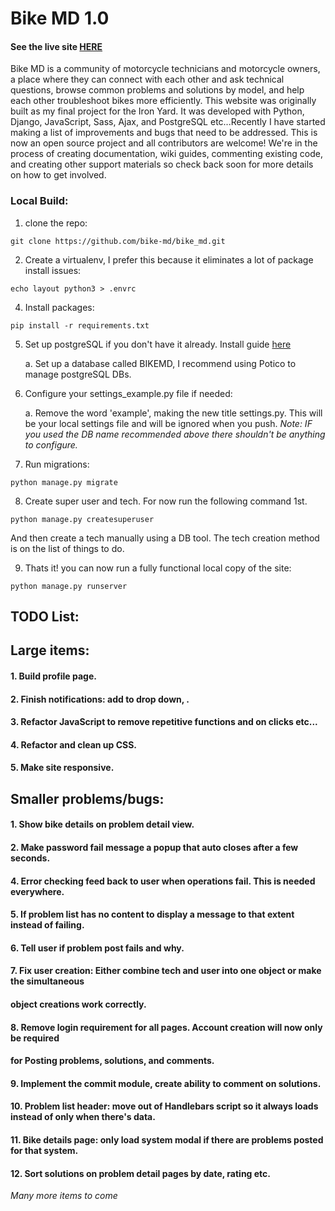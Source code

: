 # Bike MD 1.0
#### See the live site [HERE](bike-md.herokuapp.com)
Bike MD is a community of motorcycle technicians and  motorcycle owners, a place where they can connect with each other and ask technical questions, browse common problems and solutions by model, and help each other troubleshoot bikes more efficiently. This website was originally built as my final project for the Iron Yard. It was developed with Python, Django, JavaScript, Sass, Ajax, and PostgreSQL etc...Recently I have started making a list of improvements and bugs that need to be addressed. This is now an open source project and all contributors are welcome! We're in the process of creating documentation, wiki guides, commenting existing code, and creating other support materials so check back soon for more details on how to get involved.

### Local Build:
1. clone the repo:


`git clone https://github.com/bike-md/bike_md.git`


2. Create a virtualenv, I prefer this because it eliminates a lot of package install issues:


`echo layout python3 > .envrc`


4. Install packages:


`pip install -r requirements.txt`


5. Set up postgreSQL if you don't have it already. Install guide [here](http://postgresguide.com/)


   a. Set up a database called BIKEMD, I recommend using Potico to manage postgreSQL DBs.

6. Configure your settings_example.py file if needed:


   a. Remove the word 'example', making the new title settings.py. This will be your local settings file and will be ignored when you push.
   *Note: IF you used the DB name recommended above there shouldn't be anything to configure.*

7. Run migrations:


`python manage.py migrate`


8. Create super user and tech. For now run the following command 1st.

`python manage.py createsuperuser`

And then create a tech manually using a DB tool. The tech creation method is on the list
of things to do.


9. Thats it! you can now run a fully functional local copy of the site:


`python manage.py runserver`


## TODO List:
## Large items:
#### 1. Build profile page.
#### 2. Finish notifications: add to drop down, .
#### 3. Refactor JavaScript to remove repetitive functions and on clicks etc...
#### 4. Refactor and clean up CSS.
#### 5. Make site responsive.


## Smaller problems/bugs:
#### 1. Show bike details on problem detail view.
#### 2. Make password fail message a popup that auto closes after a few seconds.
#### 4. Error checking feed back to user when operations fail. This is needed everywhere.
#### 5. If problem list has no content to display a message to that extent instead of failing.
#### 6. Tell user if problem post fails and why.
#### 7. Fix user creation: Either combine tech and user into one object or make the simultaneous
#### object creations work correctly.
#### 8. Remove login requirement for all pages. Account creation will now only be required
#### for Posting problems, solutions, and comments.
#### 9. Implement the commit module, create ability to comment on solutions.
#### 10. Problem list header: move out of Handlebars script so it always loads instead of only when there's data.
#### 11. Bike details page: only load system modal if there are problems posted for that system.
#### 12. Sort solutions on problem detail pages by date, rating etc. 
*Many more items to come*
